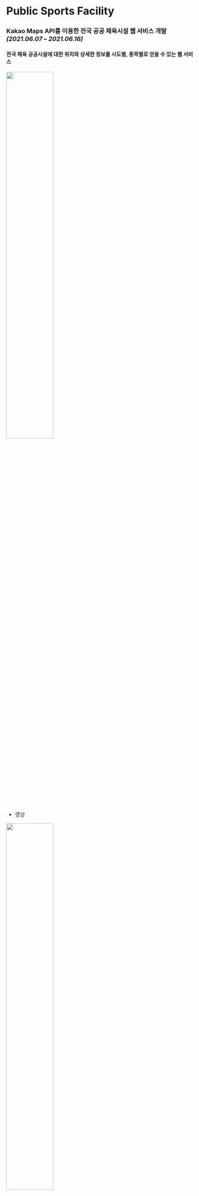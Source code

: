# Public Sports Facility

### Kakao Maps API를 이용한 전국 공공 체육시설 웹 서비스 개발 *(2021.06.07 – 2021.06.16)*

#### 전국 체육 공공시설에 대한 위치와 상세한 정보를 시도별, 종목별로 얻을 수 있는 웹 서비스

<img width="50%" src="https://user-images.githubusercontent.com/83495586/138552063-c7c95062-96da-4ad8-9bda-e47b3d1b93cc.png"/>

+ 영상 
<img width="50%" src=""/>

+ 사용기술

        데이터 : 공공데이터포털
        
        Kakao Maps API
        
        데이터 전처리 : PostgreSQL, QGIS
        
        서버 : Nginx, Apache Tomcat
        
        웹개발, 디자인 : JS, HTML, CSS, Bootstrap
        
        웹 반응성 : AJAX, JQuery, JSP

+ 기능 

         홈에 전국 지도 위 폴리곤 형성, 폴리곤 클릭 시 해당 공공 체육시설 정보를 얻을 수 있는 페이지로 이동
         
         AJAX를 이용하여 url의 쿼리 요소를 시도별 localcode로 구분지어 사용자에게 시도별 정보 제공
         
         맵 위에 카테고리를 형성하여 종목별 공공시설 표시 및 종목별 마커 디자인 차별화
         
         카테고리 변경 시 맵 위의 마커 변경과 동시에 우측에 시설 정보 유형도 카테고리에 맞추어 생성
         
         시설 정보 리스트 중 특정 시설을 클릭하면 자세한 정보 카드가 생성됨
         
         시도별 전체 공공시설 개수와 종목별 공공시설 개수 표시
         
         특정 시설 혹은 카테고리 클릭에 따른 맵 레벨 설정

